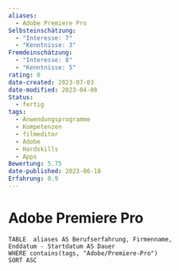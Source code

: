 ```yaml
---
aliases:
  - Adobe Premiere Pro
Selbsteinschätzung:
  - "Interesse: 7"
  - "Kenntnisse: 3"
Fremdeinschätzung:
  - "Interesse: 8"
  - "Kenntnisse: 5"
rating: 0
date-created: 2023-07-03
date-modified: 2023-04-08
Status:
  - fertig
tags:
  - Anwendungsprogramme
  - Kompetenzen
  - filmeditor
  - Adobe
  - Hardskills
  - Apps
Bewertung: 5.75
date-published: 2023-06-18
Erfahrung: 0.9
---
```


# Adobe Premiere Pro

```dataview
TABLE  aliases AS Berufserfahrung, Firmenname,
Enddatum - Startdatum AS Dauer
WHERE contains(tags, "Adobe/Premiere-Pro")
SORT ASC
```